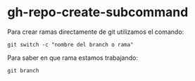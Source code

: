 # gh-repo-create-subcommand

Para crear ramas directamente de git utilizamos el comando:

    git switch -c "nombre del branch o rama"

Para saber en que rama estamos trabajando:

    git branch
